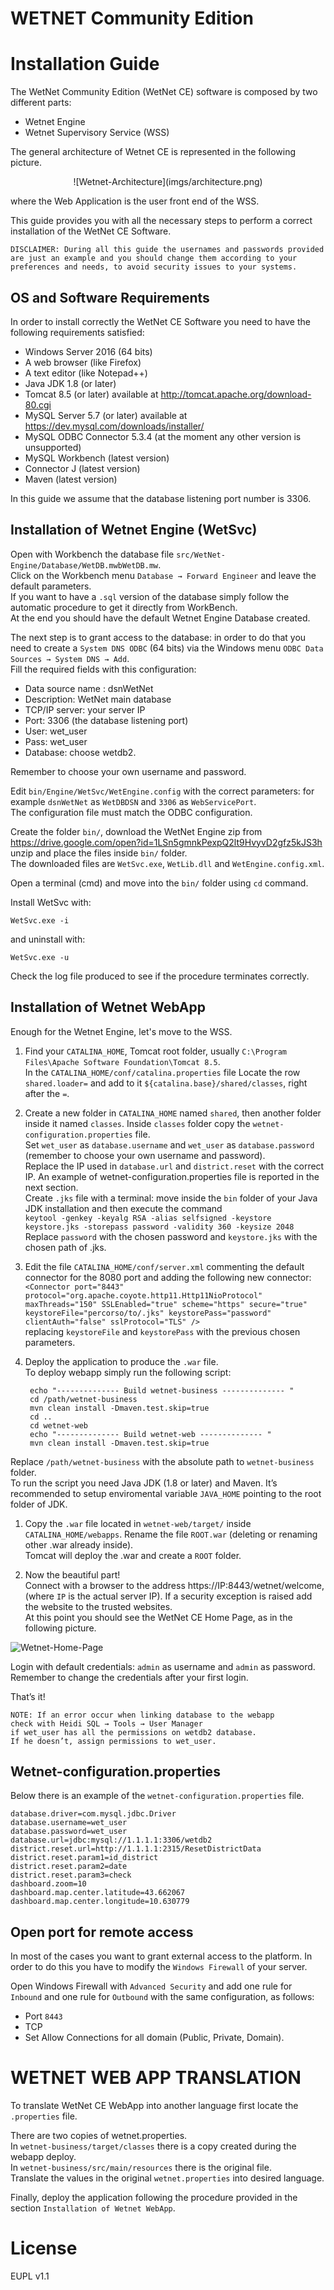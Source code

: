 # WETNET Community Edition
# Installation Guide
The WetNet Community Edition (WetNet CE) software is composed by two different parts:
* Wetnet Engine
* Wetnet Supervisory Service (WSS)

The general architecture of Wetnet CE is represented in the following picture.

<p align="center">
![Wetnet-Architecture](imgs/architecture.png)
</p>

where the Web Application is the user front end of the WSS.

This guide provides you with all the necessary steps to perform a correct installation of the WetNet CE Software.

`DISCLAIMER: During all this guide the usernames and passwords provided are just an example and you should change them according to your preferences and needs, to avoid security issues to your systems.`

## OS and Software Requirements
In order to install correctly the WetNet CE Software you need to have the following requirements satisfied:

* Windows Server 2016 (64 bits)
* A web browser (like Firefox)
* A text editor (like Notepad++)
* Java JDK 1.8 (or later)
* Tomcat 8.5 (or later) available at http://tomcat.apache.org/download-80.cgi
* MySQL Server 5.7 (or later) available at https://dev.mysql.com/downloads/installer/
* MySQL ODBC Connector 5.3.4 (at the moment any other version is unsupported)
* MySQL Workbench (latest version)
* Connector J (latest version)
* Maven (latest version)

In this guide we assume that the database listening port number is 3306.

## Installation of Wetnet Engine (WetSvc)

Open with Workbench the database file  `src/WetNet-Engine/Database/WetDB.mwbWetDB.mw`.<br>
Click on the Workbench menu `Database → Forward Engineer` and leave the default parameters. <br>
If you want to have a `.sql` version of the database simply follow the automatic procedure to get it directly from WorkBench.<br>
At the end you should have the default Wetnet Engine Database created. <br>

The next step is to grant access to the database: in order to do that you need to create a `System DNS ODBC` (64 bits) via the Windows menu `ODBC Data Sources → System DNS → Add`. <br>
Fill the required fields with this configuration:
* Data source name : dsnWetNet
* Description: WetNet main database
* TCP/IP server: your server IP
* Port: 3306 (the database listening port)
* User: wet_user
* Pass: wet_user
* Database: choose wetdb2.

Remember to choose your own username and password.

Edit `bin/Engine/WetSvc/WetEngine.config` with the correct parameters: for example `dsnWetNet` as `WetDBDSN` and `3306` as `WebServicePort`.<br>
The configuration file must match the ODBC configuration.

Create the folder `bin/`, download the WetNet Engine zip from https://drive.google.com/open?id=1LSn5gmnkPexpQ2lt9HvyvD2gfz5kJS3h  unzip and place the files inside `bin/` folder. <br>
The downloaded files are `WetSvc.exe`, `WetLib.dll` and `WetEngine.config.xml`.

Open a terminal (cmd) and move into the `bin/` folder using `cd` command.

Install WetSvc with:

`WetSvc.exe -i`

and uninstall with:

`WetSvc.exe -u`

Check the log file produced to see if the procedure terminates correctly.

## Installation of Wetnet WebApp
Enough for the Wetnet Engine, let's move to the WSS.

1. Find your `CATALINA_HOME`, Tomcat root folder, usually `C:\Program Files\Apache Software Foundation\Tomcat 8.5`.<br>
In the `CATALINA_HOME/conf/catalina.properties` file Locate the row `shared.loader=` and add to it `${catalina.base}/shared/classes`, right after the `=`.

1. Create a new folder in `CATALINA_HOME` named `shared`, then another folder inside it named `classes`. Inside `classes` folder copy the `wetnet-configuration.properties` file.<br>
Set `wet_user` as `database.username` and `wet_user` as `database.password` (remember to choose your own username and password). <br>
Replace the IP used in `database.url` and `district.reset` with the correct IP. An example of wetnet-configuration.properties file is reported in the next section. <br>
Create `.jks` file with a terminal: move inside the `bin` folder of your Java JDK installation and then execute the command<br>
`keytool -genkey -keyalg RSA -alias selfsigned -keystore keystore.jks -storepass password -validity 360 -keysize 2048`<br>
Replace `password` with the chosen password and `keystore.jks` with the chosen path of .jks.

1. Edit the file `CATALINA_HOME/conf/server.xml` commenting the default connector for the 8080 port and adding the following new connector:
`<Connector port="8443" protocol="org.apache.coyote.http11.Http11NioProtocol" maxThreads="150" SSLEnabled="true" scheme="https" secure="true" keystoreFile="percorso/to/.jks" keystorePass="password" clientAuth="false" sslProtocol="TLS" />`<br>
replacing `keystoreFile` and `keystorePass` with the previous chosen parameters.

1. Deploy the application to produce the `.war` file.<br>
To deploy webapp simply run the following script:

        echo "-------------- Build wetnet-business -------------- "
        cd /path/wetnet-business
        mvn clean install -Dmaven.test.skip=true
        cd ..
        cd wetnet-web
        echo "-------------- Build wetnet-web -------------- "
        mvn clean install -Dmaven.test.skip=true

  Replace `/path/wetnet-business` with the absolute path to `wetnet-business` folder.<br>
  To run the script you need Java JDK (1.8 or later) and Maven. It’s recommended to setup enviromental variable `JAVA_HOME` pointing to the root folder of JDK.

1. Copy the `.war` file located in `wetnet-web/target/` inside `CATALINA_HOME/webapps`. Rename the file `ROOT.war` (deleting or renaming other .war already inside). <br>
Tomcat will deploy the .war and create a `ROOT` folder.

1. Now the beautiful part! <br>
Connect with a browser to the address https://IP:8443/wetnet/welcome, (where `IP` is the actual server IP). If a security exception is raised add the website to the trusted websites. <br>
At this point you should see the WetNet CE Home Page, as in the following picture.

![Wetnet-Home-Page](imgs/home_page.png)

 Login with default credentials:  `admin` as username and `admin` as password.<br>
Remember to change the credentials after your first login.

That’s it!

    NOTE: If an error occur when linking database to the webapp
    check with Heidi SQL → Tools → User Manager
    if wet_user has all the permissions on wetdb2 database.
    If he doesn’t, assign permissions to wet_user.


## Wetnet-configuration.properties
Below there is an example of the `wetnet-configuration.properties` file.

    database.driver=com.mysql.jdbc.Driver
    database.username=wet_user
    database.password=wet_user
    database.url=jdbc:mysql://1.1.1.1:3306/wetdb2
    district.reset.url=http://1.1.1.1:2315/ResetDistrictData
    district.reset.param1=id_district
    district.reset.param2=date
    district.reset.param3=check
    dashboard.zoom=10
    dashboard.map.center.latitude=43.662067
    dashboard.map.center.longitude=10.630779

## Open port for remote access
In most of the cases you want to grant external access to the platform. In order to do this you have to modify the `Windows Firewall` of your server.

Open Windows Firewall with `Advanced Security` and add one rule for `Inbound` and one rule for `Outbound` with the same configuration, as follows:
* Port `8443`
* TCP
* Set Allow Connections for all domain (Public, Private, Domain).

# WETNET WEB APP TRANSLATION
To translate WetNet CE WebApp into another language first locate the `.properties` file.

There are two copies of wetnet.properties.<br>
In `wetnet-business/target/classes` there is a copy created during the webapp deploy.<br>
In `wetnet-business/src/main/resources` there is the original file.<br>
Translate the values in the original `wetnet.properties` into desired language.

Finally, deploy the application following the procedure provided in the section `Installation of Wetnet WebApp`.

# License
EUPL v1.1
